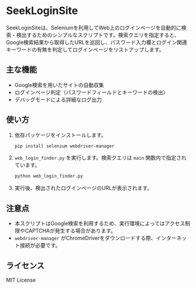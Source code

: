 # SeekLoginSite

SeekLoginSiteは、Seleniumを利用してWeb上のログインページを自動的に検索・検出するためのシンプルなスクリプトです。検索クエリを指定すると、Google検索結果から取得したURLを巡回し、パスワード入力欄とログイン関連キーワードの有無を判定してログインページをリストアップします。

## 主な機能

- Google検索を用いたサイトの自動収集
- ログインページ判定（パスワードフィールドとキーワードの検出）
- デバッグモードによる詳細なログ出力

## 使い方

1. 依存パッケージをインストールします。
   ```bash
   pip install selenium webdriver-manager
   ```

2. `web_login_finder.py` を実行します。検索クエリは `main` 関数内で指定されています。
   ```bash
   python web_login_finder.py
   ```

3. 実行後、検出されたログインページのURLが表示されます。

## 注意点

- 本スクリプトはGoogle検索を利用するため、実行環境によってはアクセス制限やCAPTCHAが発生する場合があります。
- `webdriver-manager` がChromeDriverをダウンロードする際、インターネット接続が必要です。

## ライセンス

MIT License
